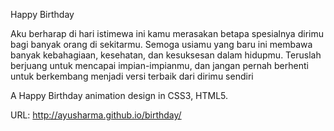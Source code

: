 Happy Birthday

Aku berharap di hari istimewa ini kamu merasakan betapa spesialnya dirimu bagi banyak orang di sekitarmu. Semoga usiamu yang baru ini membawa banyak kebahagiaan, kesehatan, dan kesuksesan dalam hidupmu. Teruslah berjuang untuk mencapai impian-impianmu, dan jangan pernah berhenti untuk berkembang menjadi versi terbaik dari dirimu sendiri


A Happy Birthday animation design in CSS3, HTML5.

URL: http://ayusharma.github.io/birthday/
